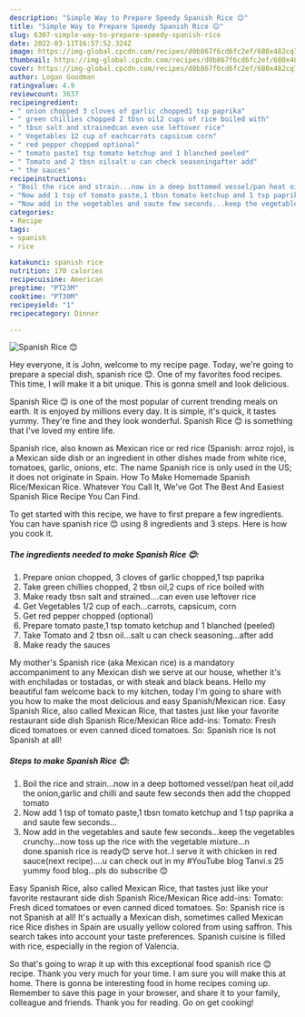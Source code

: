```yaml
---
description: "Simple Way to Prepare Speedy Spanish Rice 😊"
title: "Simple Way to Prepare Speedy Spanish Rice 😊"
slug: 6307-simple-way-to-prepare-speedy-spanish-rice
date: 2022-03-11T16:57:52.324Z
image: https://img-global.cpcdn.com/recipes/d0b867f6cd6fc2ef/680x482cq70/spanish-rice-recipe-main-photo.jpg
thumbnail: https://img-global.cpcdn.com/recipes/d0b867f6cd6fc2ef/680x482cq70/spanish-rice-recipe-main-photo.jpg
cover: https://img-global.cpcdn.com/recipes/d0b867f6cd6fc2ef/680x482cq70/spanish-rice-recipe-main-photo.jpg
author: Logan Goodman
ratingvalue: 4.9
reviewcount: 3637
recipeingredient:
- " onion chopped 3 cloves of garlic chopped1 tsp paprika"
- " green chillies chopped 2 tbsn oil2 cups of rice boiled with"
- " tbsn salt and strainedcan even use leftover rice"
- " Vegetables 12 cup of eachcarrots capsicum corn"
- " red pepper chopped optional"
- " tomato paste1 tsp tomato ketchup and 1 blanched peeled"
- " Tomato and 2 tbsn oilsalt u can check seasoningafter add"
- " the sauces"
recipeinstructions:
- "Boil the rice and strain...now in a deep bottomed vessel/pan heat oil,add the onion,garlic and chilli and saute few seconds then add the chopped tomato"
- "Now add 1 tsp of tomato paste,1 tbsn tomato ketchup and 1 tsp paprika a and saute few seconds..."
- "Now add in the vegetables and saute few seconds...keep the vegetables crunchy...now toss up the rice with the vegetable mixture...n done.spanish rice is ready😊 serve hot..I serve it with chicken in red sauce(next recipe)....u can check out in my #YouTube blog Tanvi.s 25 yummy food blog...pls do subscribe 😊"
categories:
- Recipe
tags:
- spanish
- rice

katakunci: spanish rice 
nutrition: 170 calories
recipecuisine: American
preptime: "PT23M"
cooktime: "PT30M"
recipeyield: "1"
recipecategory: Dinner

---
```



![Spanish Rice 😊](https://img-global.cpcdn.com/recipes/d0b867f6cd6fc2ef/680x482cq70/spanish-rice-recipe-main-photo.jpg)

Hey everyone, it is John, welcome to my recipe page. Today, we're going to prepare a special dish, spanish rice 😊. One of my favorites food recipes. This time, I will make it a bit unique. This is gonna smell and look delicious.

Spanish Rice 😊 is one of the most popular of current trending meals on earth. It is enjoyed by millions every day. It is simple, it's quick, it tastes yummy. They're fine and they look wonderful. Spanish Rice 😊 is something that I've loved my entire life.

Spanish rice, also known as Mexican rice or red rice (Spanish: arroz rojo), is a Mexican side dish or an ingredient in other dishes made from white rice, tomatoes, garlic, onions, etc. The name Spanish rice is only used in the US; it does not originate in Spain. How To Make Homemade Spanish Rice/Mexican Rice. Whatever You Call It, We&#39;ve Got The Best And Easiest Spanish Rice Recipe You Can Find.


To get started with this recipe, we have to first prepare a few ingredients. You can have spanish rice 😊 using 8 ingredients and 3 steps. Here is how you cook it.

<!--inarticleads1-->

##### The ingredients needed to make Spanish Rice 😊:

1. Prepare  onion chopped, 3 cloves of garlic chopped,1 tsp paprika
1. Take  green chillies chopped, 2 tbsn oil,2 cups of rice boiled with
1. Make ready  tbsn salt and strained....can even use leftover rice
1. Get  Vegetables 1/2 cup of each...carrots, capsicum, corn
1. Get  red pepper chopped (optional)
1. Prepare  tomato paste,1 tsp tomato ketchup and 1 blanched (peeled)
1. Take  Tomato and 2 tbsn oil...salt u can check seasoning...after add
1. Make ready  the sauces


My mother&#39;s Spanish rice (aka Mexican rice) is a mandatory accompaniment to any Mexican dish we serve at our house, whether it&#39;s with enchiladas or tostadas, or with steak and black beans. Hello my beautiful fam welcome back to my kitchen, today I&#39;m going to share with you how to make the most delicious and easy Spanish/Mexican rice. Easy Spanish Rice, also called Mexican Rice, that tastes just like your favorite restaurant side dish Spanish Rice/Mexican Rice add-ins: Tomato: Fresh diced tomatoes or even canned diced tomatoes. So: Spanish rice is not Spanish at all! 

<!--inarticleads2-->

##### Steps to make Spanish Rice 😊:

1. Boil the rice and strain...now in a deep bottomed vessel/pan heat oil,add the onion,garlic and chilli and saute few seconds then add the chopped tomato
1. Now add 1 tsp of tomato paste,1 tbsn tomato ketchup and 1 tsp paprika a and saute few seconds...
1. Now add in the vegetables and saute few seconds...keep the vegetables crunchy...now toss up the rice with the vegetable mixture...n done.spanish rice is ready😊 serve hot..I serve it with chicken in red sauce(next recipe)....u can check out in my #YouTube blog Tanvi.s 25 yummy food blog...pls do subscribe 😊


Easy Spanish Rice, also called Mexican Rice, that tastes just like your favorite restaurant side dish Spanish Rice/Mexican Rice add-ins: Tomato: Fresh diced tomatoes or even canned diced tomatoes. So: Spanish rice is not Spanish at all! It&#39;s actually a Mexican dish, sometimes called Mexican rice Rice dishes in Spain are usually yellow colored from using saffron. This search takes into account your taste preferences. Spanish cuisine is filled with rice, especially in the region of Valencia. 

So that's going to wrap it up with this exceptional food spanish rice 😊 recipe. Thank you very much for your time. I am sure you will make this at home. There is gonna be interesting food in home recipes coming up. Remember to save this page in your browser, and share it to your family, colleague and friends. Thank you for reading. Go on get cooking!
